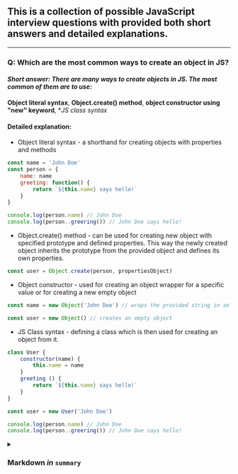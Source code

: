 
## This is a collection of possible JavaScript interview questions with provided both short answers and detailed explanations. 
---
### Q: Which are the most common ways to create an object in JS?

#### *Short answer: There are many ways to create objects in JS. The most common of them are to use:*
**Object literal syntax**, **Object.create() method**, **object constructor using "new" keyword**, **JS class syntax* 

#### Detailed explanation:

- Object literal syntax - a shorthand for creating objects with properties and methods
```javascript
const name = 'John Doe'
const person = {
	name: name
	greeting: function() {
		return `${this.name} says hello!`
	}
}

console.log(person.name) // John Doe
console.log(person..greering()) // John Doe says hello!
```

- Object.create() method - can be used for creating new object with specified prototype and defined properties. This way the newly created object inherits the prototype from the provided object and defines its own properties.
```javascript
const user = Object.create(person, propertiesObject)
```

- Object constructor - used for creating an object wrapper for a specific value or for creating a new empty object
```javascript
const name = new Object('John Doe') // wraps the provided string in an object

const user = new Object() // creates an empty object
```

- JS Class syntax - defining a class which is then used for creating an object from it.
```javascript
class User {
	constructor(name) {
		this.name = name
	}
	greeting () {
		return `${this.name} says hello!`
	}
}

const user = new User('John Doe')

console.log(person.name) // John Doe
console.log(person..greering()) // John Doe says hello!
```

<details>
<summary>

### Markdown *in* `summary`

</summary>

Hi.

</details>

